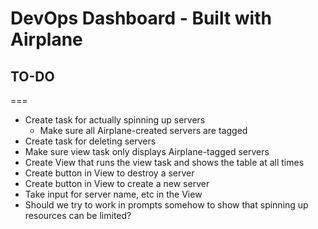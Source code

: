 # DevOps Dashboard - Built with Airplane


## TO-DO
===

  - Create task for actually spinning up servers
  	+ Make sure all Airplane-created servers are tagged
  - Create task for deleting servers
  - Make sure view task only displays Airplane-tagged servers
  - Create View that runs the view task and shows the table at all times
  - Create button in View to destroy a server
  - Create button in View to create a new server
  - Take input for server name, etc in the View
  - Should we try to work in prompts somehow to show that spinning up resources can be limited?